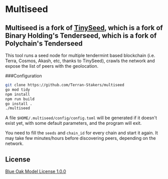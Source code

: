 # Multiseed

## Multiseed is a fork of [TinySeed](https://github.com/notional-labs/tinyseed), which is a fork of Binary Holding's Tenderseed, which is a fork of Polychain's Tenderseed

This tool runs a seed node for multiple tendermint based blockchain (i.e. Terra, Cosmos, Akash, etc, thanks to TinySeed), crawls the network and expose the list of peers with the geolocation.

###Configuration

```bash
git clone https://github.com/Terran-Stakers/multiseed
go mod tidy
npm install
npm run build
go install .
./multiseed
```

A file `$HOME/.multiseed/config/config.toml` will be generated if it doesn't exist yet, with some default parameters, and the program will exit.

You need to fill the `seeds` and `chain_id` for every chain and start it again.
It may take few minutes/hours before discovering peers, depending on the network. 

## License

[Blue Oak Model License 1.0.0](https://blueoakcouncil.org/license/1.0.0)
